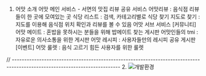 1. 어맛 소개
어맛 메인 서비스 - 서면의 맛집 리뷰 공유 서비스
                   어맛리뷰 : 음식점 리뷰들이 한 곳에 모여있는 곳
                   식당 리스트 : 검색, 카테고리별로 식당 찾기
                   지도로 찾기 : 지도를 이용해 음식점 위치 확인과 리뷰를 볼 수 있음
어맛 서브 서비스 
[커뮤니티] 어맛 메이트 : 혼밥을 못하시는 분들을 위해 밥메이트 찾는 게시판 
           어맛인들의 tmi : 자유로운 의사소통을 위한 게시판 
           어맛 레시피 : 사용자들만의 레시피 공유 게시판 
[이벤트]   어맛 룰렛 : 음식 고르기 힘든 사용자를 위한 룰렛

// --------------------------------------------------------------------------------------------------------------------------
2. ![개발환경](https://user-images.githubusercontent.com/107300167/192661968-2f2db843-260d-4518-a3c1-7a0167a2cd26.jpg)
